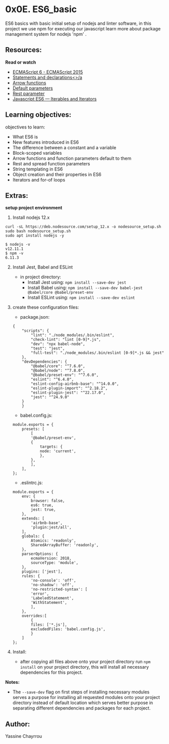 # 0x0E. ES6_basic

ES6 basics with basic initial setup of nodejs and linter software, in this project we use npm for executing our javascript learn more about package management system for nodejs 'npm' .

## Resources:

**Read or watch**

- <a href="https://www.w3schools.com/js/js_es6.asp" target="_blank">ECMAScript 6 - ECMAScript 2015</a>
- <a href="https://developer.mozilla.org/en-US/docs/Web/JavaScript/Reference/Statements" target="_blank">Statements and declarations<>/a
- <a href="https://developer.mozilla.org/en-US/docs/Web/JavaScript/Reference/Functions/Arrow_functions" target="_blank">Arrow functions</a>
- <a href="https://developer.mozilla.org/en-US/docs/Web/JavaScript/Reference/Functions/Default_parameters" target="_blank">Default parameters</a>
- <a href="https://developer.mozilla.org/en-US/docs/Web/JavaScript/Reference/Functions/rest_parameters" target="_blank">Rest parameter</a>
- <a href="https://towardsdatascience.com/javascript-es6-iterables-and-iterators-de18b54f4d4" target="_blank">Javascript ES6 — Iterables and Iterators</a>

## Learning objectives:

objectives to learn:

- What ES6 is
- New features introduced in ES6
- The difference between a constant and a variable
- Block-scoped variables
- Arrow functions and function parameters default to them
- Rest and spread function parameters
- String templating in ES6
- Object creation and their properties in ES6
- Iterators and for-of loops

## Extras:

**setup project environment**
1. Install nodejs 12.x
```
curl -sL https://deb.nodesource.com/setup_12.x -o nodesource_setup.sh
sudo bash nodesource_setup.sh
sudo apt install nodejs -y
```
```
$ nodejs -v
v12.11.1
$ npm -v
6.11.3
```
2. Install Jest, Babel and ESLint
    - in project directory:
        - Install Jest using: `npm install --save-dev jest`
        - Install Babel using: `npm install --save-dev babel-jest @babel/core @babel/preset-env`
        - Install ESLint using: `npm install --save-dev eslint`
3. create these configuration files:

    - package.json:
    ```
    {
        "scripts": {
            "lint": "./node_modules/.bin/eslint",
            "check-lint": "lint [0-9]*.js",
            "dev": "npx babel-node",
            "test": "jest",
            "full-test": "./node_modules/.bin/eslint [0-9]*.js && jest"
        },
        "devDependencies": {
            "@babel/core": "^7.6.0",
            "@babel/node": "^7.8.0",
            "@babel/preset-env": "^7.6.0",
            "eslint": "^6.4.0",
            "eslint-config-airbnb-base": "^14.0.0",
            "eslint-plugin-import": "^2.18.2",
            "eslint-plugin-jest": "^22.17.0",
            "jest": "^24.9.0"
        }
        }
    ```
    - babel.config.js:
    ```
    module.exports = {
        presets: [
            [
            '@babel/preset-env',
            {
                targets: {
                node: 'current',
                },
            },
            ],
        ],
    };
    ```
    - .eslintrc.js:
    ```
    module.exports = {
        env: {
            browser: false,
            es6: true,
            jest: true,
        },
        extends: [
            'airbnb-base',
            'plugin:jest/all',
        ],
        globals: {
            Atomics: 'readonly',
            SharedArrayBuffer: 'readonly',
        },
        parserOptions: {
            ecmaVersion: 2018,
            sourceType: 'module',
        },
        plugins: ['jest'],
        rules: {
            'no-console': 'off',
            'no-shadow': 'off',
            'no-restricted-syntax': [
            'error',
            'LabeledStatement',
            'WithStatement',
            ],
        },
        overrides:[
            {
            files: ['*.js'],
            excludedFiles: 'babel.config.js',
            }
        ]
    };
    ```
4. Install:
    - after copying all files above onto your project directory run `npm install` on your project directory, this will install all necessary dependencies for this project.

**Notes:**

+ The `--save-dev` flag on first steps of installing necessary modules serves a purpose for installing all requested modules onto your project directory instead of default location which serves better purpose in separating different dependencies and packages for each project.

## Author:
Yassine Chayrrou